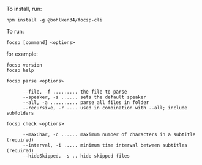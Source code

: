 To install, run:

`npm install -g @bohlken34/focsp-cli`

To run:

`focsp [command] <options>`

for example:
```
focsp version
focsp help

focsp parse <options>
      
      --file, -f ......... the file to parse
      --speaker, -s ...... sets the default speaker
      --all, -a .......... parse all files in folder
      --recursive, -r .... used in combination with --all; include subfolders
      
focsp check <options>

      --maxChar, -c ...... maximum number of characters in a subtitle (required)
      --interval, -i ..... minimum time interval between subtitles (required)
      --hideSkipped, -s .. hide skipped files
```
